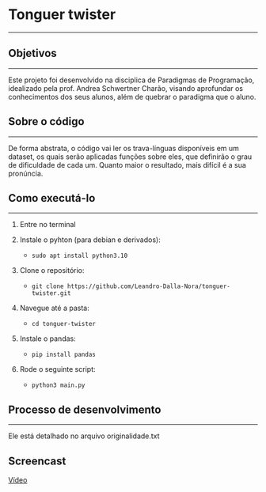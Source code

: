 # Tonguer twister 

---

## Objetivos

---

Este projeto foi desenvolvido na disciplica de Paradigmas de Programação, idealizado pela prof. Andrea Schwertner Charão, visando aprofundar os conhecimentos dos seus alunos, além de quebrar o paradigma que o aluno.


## Sobre o código

---

De forma abstrata, o código vai ler os trava-línguas disponíveis em um dataset, os quais serão aplicadas funções sobre eles, que definirão o grau de dificuldade de cada um. Quanto maior o resultado, mais difícil é a sua pronúncia.

## Como executá-lo

---

1. Entre no terminal
2. Instale o pyhton (para debian e derivados): 
   - `sudo apt install python3.10`

3. Clone o repositório:
    - `git clone https://github.com/Leandro-Dalla-Nora/tonguer-twister.git`

4. Navegue até a pasta:
    - `cd tonguer-twister`

5. Instale o pandas:
    - `pip install pandas`

6. Rode o seguinte script:
    - `python3 main.py`

## Processo de desenvolvimento

---

Ele está detalhado no arquivo originalidade.txt

## Screencast

[Vídeo](https://drive.google.com/file/d/1VKv63rWoC2Xy84pBvcFgT4MCVhwB-Eu9/view?usp=drive_link "=)")